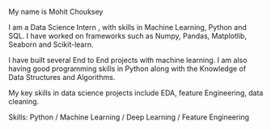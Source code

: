 My name is Mohit Chouksey

I am a Data Science Intern , with skills in Machine Learning, Python and SQL. I have worked on frameworks such as Numpy, Pandas, Matplotlib, Seaborn and Scikit-learn.

I have built several End to End projects with machine learning. I am also having good programming skills in Python along with the Knowledge of Data Structures and Algorithms.


My key skills in data science projects include EDA, feature Engineering, data cleaning.

Skills: Python / Machine Learning / Deep Learning / Feature Engineering


